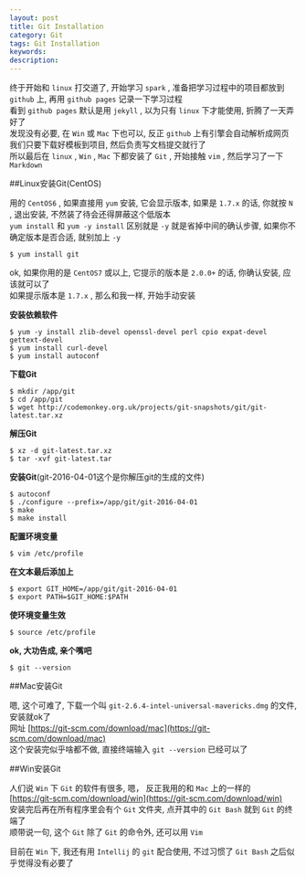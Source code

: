 ```yaml
---
layout: post
title: Git Installation
category: Git
tags: Git Installation
keywords:
description:
---
```

终于开始和 `linux` 打交道了, 开始学习 `spark` , 准备把学习过程中的项目都放到 `github` 上, 再用 `github pages` 记录一下学习过程  
看到 `github pages` 默认是用 `jekyll` , 以为只有 `linux` 下才能使用, 折腾了一天弄好了  
发现没有必要, 在 `Win` 或 `Mac` 下也可以, 反正 `github` 上有引擎会自动解析成网页
我们只要下载好模板到项目, 然后负责写文档提交就行了  
所以最后在 `linux` , `Win` , `Mac` 下都安装了 `Git` , 开始接触 `vim` , 然后学习了一下 `Markdown`  

##Linux安装Git(CentOS)  

用的 `CentOS6` , 如果直接用 `yum` 安装, 它会显示版本, 如果是 `1.7.x` 的话, 你就按 `N` , 退出安装, 不然装了待会还得屏蔽这个低版本  
`yum install` 和 `yum -y install` 区别就是 `-y` 就是省掉中间的确认步骤, 如果你不确定版本是否合适, 就别加上 `-y`  

```
$ yum install git
```  

ok, 如果你用的是 `CentOS7` 或以上, 它提示的版本是 `2.0.0+` 的话, 你确认安装, 应该就可以了  
如果提示版本是 `1.7.x` , 那么和我一样, 开始手动安装  

**安装依赖软件**  

```
$ yum -y install zlib-devel openssl-devel perl cpio expat-devel gettext-devel
$ yum install curl-devel
$ yum install autoconf
```  

**下载Git**  

```
$ mkdir /app/git
$ cd /app/git
$ wget http://codemonkey.org.uk/projects/git-snapshots/git/git-latest.tar.xz
```  

**解压Git**  

```  
$ xz -d git-latest.tar.xz
$ tar -xvf git-latest.tar
```  

**安装Git**(git-2016-04-01这个是你解压git的生成的文件)  

```  
$ autoconf
$ ./configure --prefix=/app/git/git-2016-04-01
$ make
$ make install
```  

**配置环境变量**  

```
$ vim /etc/profile
```  

**在文本最后添加上**  

```
$ export GIT_HOME=/app/git/git-2016-04-01
$ export PATH=$GIT_HOME:$PATH
```  

**使环境变量生效**  

```
$ source /etc/profile
```  

**ok, 大功告成, 亲个嘴吧**  

```
$ git --version
```  

##Mac安装Git  

嗯, 这个可难了, 下载一个叫 `git-2.6.4-intel-universal-mavericks.dmg` 的文件, 安装就ok了  
网址 [https://git-scm.com/download/mac](https://git-scm.com/download/mac)  
这个安装完似乎啥都不做, 直接终端输入 `git --version` 已经可以了  

##Win安装Git  

人们说 `Win` 下 `Git` 的软件有很多, 嗯， 反正我用的和 `Mac` 上的一样的  
[https://git-scm.com/download/win](https://git-scm.com/download/win)  
安装完后再在所有程序里会有个 `Git` 文件夹, 点开其中的 `Git Bash` 就到 `Git` 的终端了  
顺带说一句, 这个 `Git` 除了 `Git` 的命令外, 还可以用 `Vim`  

目前在 `Win` 下, 我还有用 `Intellij` 的 `git` 配合使用, 不过习惯了 `Git Bash` 之后似乎觉得没有必要了